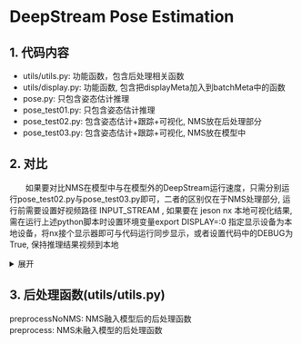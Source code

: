 # DeepStream Pose Estimation
## 1. 代码内容
* utils/utils.py: 功能函数，包含后处理相关函数
* utils/display.py: 功能函数, 包含把displayMeta加入到batchMeta中的函数
* pose.py: 只包含姿态估计推理
* pose_test01.py: 只包含姿态估计推理
* pose_test02.py: 包含姿态估计+跟踪+可视化, NMS放在后处理部分
* pose_test03.py: 包含姿态估计+跟踪+可视化, NMS放在模型中

## 2. 对比
&emsp;&emsp;如果要对比NMS在模型中与在模型外的DeepStream运行速度，只需分别运行pose_test02.py与pose_test03.py即可，二者的区别仅在于NMS处理部分, 运行前需要设置好视频路径 INPUT_STREAM , 如果要在 jeson nx 本地可视化结果, 需在运行上述python脚本时设置环境变量export DISPLAY=:0 指定显示设备为本地设备，将nx接个显示器即可与代码运行同步显示，或者设置代码中的DEBUG为True, 保持推理结果视频到本地
<details>
<summary>展开</summary>

step 1
```python
...
    # 在代码中指定推理视频路径
    INPUT_STREAM = ["file:///media/nvidia/SD/project/test/merge.mp4",]
...
```

step 2
```bash
# 设置本地显示
export DISPLAY=:0
python3 pose_test02.py
python3 pose_test03.py
```
</details>

## 3. 后处理函数(utils/utils.py)
preprocessNoNMS: NMS融入模型后的后处理函数  
preprocess: NMS未融入模型的后处理函数